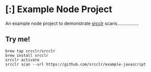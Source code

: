 # [:] Example Node Project

An example node project to demonstrate [srcclr](https://www.srcclr.com) scans.................

## Try me!

```
brew tap srcclr/srcclr
brew install srcclr
srcclr activate
srcclr scan --url https://github.com/srcclr/example-javascript
```
